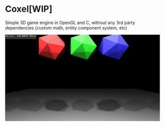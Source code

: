 # Coxel[WIP]
Simple 3D game engine in OpenGL and C, without any 3rd party dependencies (custom math, entity component system, etc)

![thimbnail](./thumbnail.gif)
